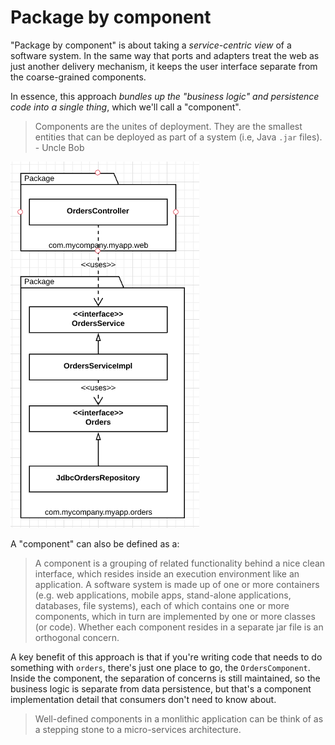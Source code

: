 # Package by component

"Package by component" is about taking a *service-centric view* of a software system. In the same way that ports and adapters treat the web as just another delivery mechanism, it keeps the user interface separate from the coarse-grained components.

In essence, this approach *bundles up the "business logic" and persistence code into a single thing*, which we'll call a "component".

> Components are the unites of deployment. They are the smallest entities that can be deployed as part of a system (i.e, Java `.jar` files). - Uncle Bob

![](2021-05-29-16-44-04.png)

A "component" can also be defined as a:

> A component is a grouping of related functionality behind a nice clean interface, which resides inside an execution environment like an application. A software system is made up of one or more containers (e.g. web applications, mobile apps, stand-alone applications, databases, file systems), each of which contains one or more components, which in turn are implemented by one or more classes (or code). Whether each component resides in a separate jar file is an orthogonal concern.

A key benefit of this approach is that if you're writing code that needs to do something with `orders`, there's just one place to go, the `OrdersComponent`. Inside the component, the separation of concerns is still maintained, so the business logic is separate from data persistence, but that's a component implementation detail that consumers don't need to know about.

> Well-defined components in a monlithic application can be think of as a stepping stone to a micro-services architecture.
